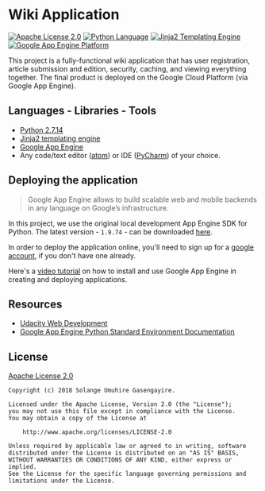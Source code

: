 # Wiki Application

[![Apache License 2.0](https://img.shields.io/badge/license-Apache%202.0-green.svg)][1]
[![Python Language](https://img.shields.io/badge/language-python-4280B1.svg)][2]
[![Jinja2 Templating Engine](https://img.shields.io/badge/templating%20engine-Jinja2-B41717.svg)][3]
[![Google App Engine Platform](https://img.shields.io/badge/platform-google%20app%20engine-4385F7.svg)][4]

This project is a fully-functional wiki application that has user registration, article submission and edition, 
security, caching, and viewing everything together. The final product is deployed on the Google Cloud Platform 
(via Google App Engine).

## Languages - Libraries - Tools

- [Python 2.7.14][5]
- [Jinja2 templating engine][3]
- [Google App Engine][6]
- Any code/text editor ([atom][7]) or IDE ([PyCharm][8]) of your choice.

## Deploying the application

> Google App Engine allows to build scalable web and mobile backends in any language on Google’s infrastructure.

In this project, we use the original local development App Engine SDK for Python.
The latest version - `1.9.74` - can be downloaded [here][9].

In order to deploy the application online, you'll need to sign up for a [google account][10], if you don't have one already.

Here's a [video tutorial][11] on how to install and use Google App Engine in creating and deploying applications.

## Resources

- [Udacity Web Development][12]
- [Google App Engine Python Standard Environment Documentation][13]

## License

[Apache License 2.0][14]

````
Copyright (c) 2018 Solange Umuhire Gasengayire.

Licensed under the Apache License, Version 2.0 (the "License");
you may not use this file except in compliance with the License.
You may obtain a copy of the License at

    http://www.apache.org/licenses/LICENSE-2.0

Unless required by applicable law or agreed to in writing, software
distributed under the License is distributed on an "AS IS" BASIS,
WITHOUT WARRANTIES OR CONDITIONS OF ANY KIND, either express or implied.
See the License for the specific language governing permissions and
limitations under the License.

````

[1]: https://github.com/SolangeUG/wiki-application/blob/master/LICENSE
[2]: https://python.org
[3]: http://jinja.pocoo.org/docs/2.10/
[4]: https://cloud.google.com/appengine/docs/standard/python/
[5]: https://www.python.org/downloads/release/python-2714/
[6]: https://cloud.google.com/appengine/docs/standard/python/download
[7]: https://atom.io/
[8]: https://www.jetbrains.com/pycharm/download
[9]: https://cloud.google.com/appengine/docs/standard/python/download#python_windows
[10]: https://developers.google.com/
[11]: https://www.youtube.com/watch?v=euox_iFW2eM
[12]: https://classroom.udacity.com/courses/cs253
[13]: https://cloud.google.com/appengine/docs/standard/python/
[14]: http://www.apache.org/licenses/LICENSE-2.0

